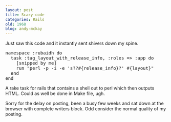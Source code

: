 ```yaml
---
layout: post
title: Scary code
categories: Rails
old: 1968
blog: andy-mckay
---
```

<p>Just saw this code and it instantly sent shivers down my spine.</p>
<pre>
namespace :rubaidh do
  task :tag_layout_with_release_info, :roles => :app do
    [snipped by me]
    run "perl -p -i -e 's?</body>?</body>#{release_info}?' #{layout}"
  end
end
</pre>
<p>A rake task for rails that contains a shell out to perl which then outputs HTML. Could as well be done in Make file, ugh.</p>
<p>Sorry for the delay on posting, been a busy few weeks and sat down at the browser with complete writers block. Odd consider the normal quality of my posting.</p>